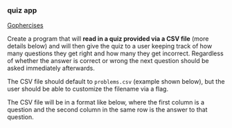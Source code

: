 ### quiz app

[Gophercises](https://courses.calhoun.io/lessons/les_goph_02)

Create a program that will **read in a quiz provided via a CSV file** (more details below) 
and will then give the quiz to a user keeping track of how many questions they get right 
and how many they get incorrect. Regardless of whether the answer is correct or wrong 
the next question should be asked immediately afterwards.  

The CSV file should default to ` problems.csv ` (example shown below), 
but the user should be able to customize the filename via a flag.  

The CSV file will be in a format like below, where the first column 
is a question and the second column in the same row is the answer 
to that question.  
